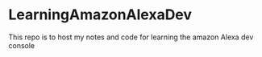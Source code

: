 # LearningAmazonAlexaDev
This repo is to host my notes and code for learning the amazon Alexa dev console
